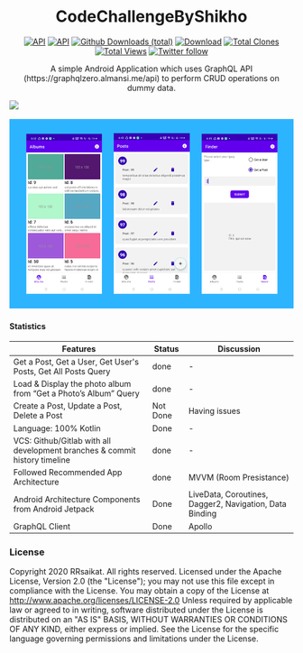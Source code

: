 <h1 align="center">CodeChallengeByShikho</h1>
<p align="center">
  <a href="https://android-arsenal.com/api?level=16"><img alt="API" src="https://img.shields.io/badge/API-21%2B-brightgreen.svg?style=flat"/></a>
    <a href="https://github.com/rrsaikat"><img alt="API" src="https://badges.frapsoft.com/os/v1/open-source.png?v=103"/></a>
   <a href=""><img alt="Github Downloads (total)" src="https://img.shields.io/github/downloads/rrsaikat/CodeChallengeByShikho/total.svg"/></a>
  <a href="https://github.com/rrsaikat/CodeChallengeByShikho/raw/master/app/release/CodeChallengeByShikho-1.0.15.apk"><img alt="Download" src="https://img.shields.io/badge/DownloadApk-v1.0.15-green.svg"/></a>
  <a href="https://github.com/rrsaikat/AutoCallScheduler/graphs/traffic"><img alt="Total Clones" src="https://img.shields.io/badge/Clones-0-orange"/></a>
    <a href="https://github.com/rrsaikat/AutoCallScheduler/graphs/traffic"><img alt="Total Views" src="https://img.shields.io/badge/Views-4-brightgreen"/></a>
    <a href="https://twitter.com/RsaikatR"><img alt="Twitter follow" src="https://img.shields.io/twitter/follow/RsaikatR.svg?style=social"/></a>

<p align="center">  
A simple Android Application which uses GraphQL API (https://graphqlzero.almansi.me/api) to perform CRUD operations on dummy data.
</p>

![](?style=centerme)
 <p align="center"> 
    <img src="https://github.com/rrsaikat/CodeChallengeByShikho/blob/master/shikho.png" alt="app preview">
 </p>


#### Statistics
Features | Status | Discussion
--- | --- | ---
Get a Post, Get a User, Get User's Posts, Get All Posts  Query | done | -
Load & Display the photo album from “Get a Photo’s Album” Query | done | -
Create a Post, Update a Post, Delete a Post | Not Done | Having issues
Language: 100% Kotlin | Done | -
VCS: Github/Gitlab with all development branches & commit history timeline | done | -
Followed Recommended App Architecture | done | MVVM (Room Presistance)
Android Architecture Components from Android Jetpack | Done | LiveData, Coroutines, Dagger2, Navigation, Data Binding
GraphQL Client | Done | Apollo


### License
Copyright 2020 RRsaikat. All rights reserved.
Licensed under the Apache License, Version 2.0 (the "License");
you may not use this file except in compliance with the License.
You may obtain a copy of the License at
http://www.apache.org/licenses/LICENSE-2.0
Unless required by applicable law or agreed to in writing, software
distributed under the License is distributed on an "AS IS" BASIS,
WITHOUT WARRANTIES OR CONDITIONS OF ANY KIND, either express or implied.
See the License for the specific language governing permissions and
limitations under the License.
